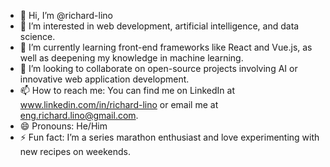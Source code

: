 - 👋 Hi, I’m @richard-lino
- 👀 I’m interested in web development, artificial intelligence, and data science.
- 🌱 I’m currently learning front-end frameworks like React and Vue.js, as well as deepening my knowledge in machine learning.
- 💞️ I’m looking to collaborate on open-source projects involving AI or innovative web application development.
- 📫 How to reach me: You can find me on LinkedIn at www.linkedin.com/in/richard-lino or email me at eng.richard.lino@gmail.com.
- 😄 Pronouns: He/Him
- ⚡ Fun fact: I’m a series marathon enthusiast and love experimenting with new recipes on weekends.

